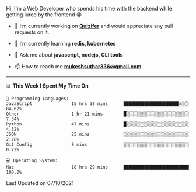 Hi, I'm a Web Developer who spends his time with the backend while getting lured by the frontend 😜

- 🔭 I’m currently working on **[Quizifer](https://github.com/SutharMukesh/Quizifer/)** and would appreciate any pull requests on it.

- 🌱 I’m currently learning **redis, kubernetes**

- 💬 Ask me about **javascript, nodejs, CLI tools**

- 📫 How to reach me **mukeshsuthar336@gmail.com**

---
<!--START_SECTION:waka-->
📊 **This Week I Spent My Time On** 

```text
💬 Programming Languages: 
JavaScript               15 hrs 38 mins      █████████████████████░░░░   84.62% 
Other                    1 hr 21 mins        █░░░░░░░░░░░░░░░░░░░░░░░░   7.34% 
Python                   47 mins             █░░░░░░░░░░░░░░░░░░░░░░░░   4.32% 
JSON                     25 mins             ░░░░░░░░░░░░░░░░░░░░░░░░░   2.28% 
Git Config               8 mins              ░░░░░░░░░░░░░░░░░░░░░░░░░   0.72%

💻 Operating System: 
Mac                      18 hrs 29 mins      █████████████████████████   100.0%

```


 Last Updated on 07/10/2021
<!--END_SECTION:waka-->
